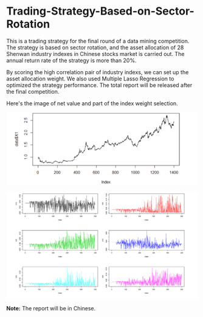 # Trading-Strategy-Based-on-Sector-Rotation

This is a trading strategy for the final round of a data mining competition. The strategy is based on sector rotation, and the asset allocation of 28 Shenwan industry indexes in Chinese stocks market is carried out. The annual return rate of the strategy is more than 20%.

By scoring the high correlation pair of industry indexs, we can set up the asset allocation  weight. We also used Multiple Lasso Regression to optimized the strategy performance. The total report will be released after the final competition. 

Here's the image of net value and part of the index weight selection.

![image](https://github.com/fby1997/Trading-Strategy-Based-on-Sector-Rotation/blob/master/net_value.png)

![image](https://github.com/fby1997/Trading-Strategy-Based-on-Sector-Rotation/blob/master/index_weight.png)


**Note:** The report will be in Chinese. 
